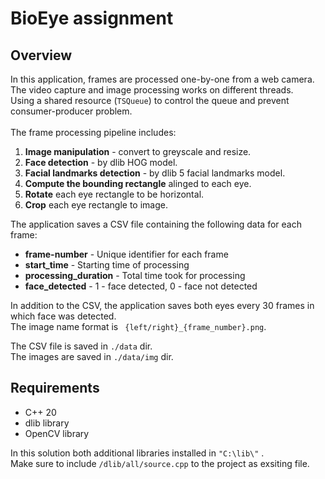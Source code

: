# BioEye assignment

## Overview
In this application, frames are processed one-by-one from a web camera.  
The video capture and image processing works on different threads.  
Using a shared resource (```TSQueue```) to control the queue and prevent consumer-producer problem.
<br>   
The frame processing pipeline includes:
1. **Image manipulation** - convert to greyscale and resize.
2. **Face detection** - by dlib HOG model.
3. **Facial landmarks detection** - by dlib 5 facial landmarks model.
4. **Compute the bounding rectangle** alinged to each eye.
5. **Rotate** each eye rectangle to be horizontal.
6. **Crop** each eye rectangle to image.

The application saves a CSV file containing the following data for each frame:
- **frame-number** - Unique identifier for each frame 
- **start_time** - Starting time of processing
- **processing_duration** - Total time took for processing
- **face_detected** - 1 - face detected, 0 - face not detected


In addition to the CSV, the application saves both eyes every 30 frames in which face was detected.  
The image name format is ``` {left/right}_{frame_number}.png```.

The CSV file is saved in ```./data``` dir.  
The images are saved in ```./data/img``` dir.  


## Requirements
- C++ 20
- dlib library
- OpenCV library

In this solution both additional libraries installed in ```"C:\lib\"```  .  
Make sure to include ```/dlib/all/source.cpp``` to the project as exsiting file.
